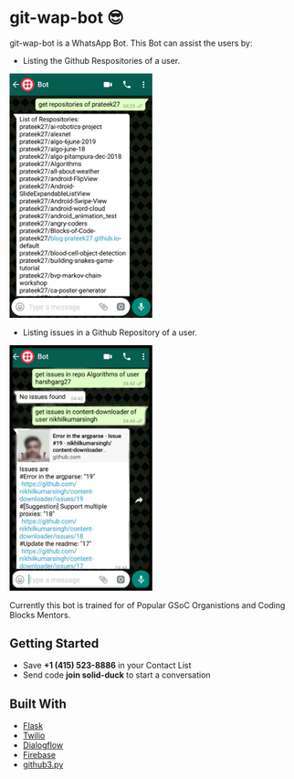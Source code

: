 # git-wap-bot :sunglasses:

git-wap-bot is a WhatsApp Bot. This Bot can assist the users by:
* Listing the Github Respositories of a user.
<img src="images/get_repos.jpeg" width="250">

* Listing issues in a Github Repository of a user.
<img src="images/get_issues.jpeg" width="250">

Currently this bot is trained for of Popular GSoC Organistions and Coding Blocks Mentors.

## Getting Started

* Save **+1 (415) 523-8886** in your Contact List
* Send code **join solid-duck** to start a conversation


## Built With

* [Flask](http://flask.pocoo.org/docs/1.0/)  
* [Twilio](https://www.twilio.com/docs/) 
* [Dialogflow](https://dialogflow.com/docs/getting-started) 
* [Firebase](https://firebase.google.com/docs)
* [github3.py](https://github.com/github3py)


